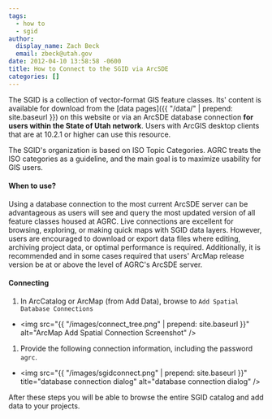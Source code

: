```yaml
---
tags:
  - how to
  - sgid
author:
  display_name: Zach Beck
  email: zbeck@utah.gov
date: 2012-04-10 13:58:58 -0600
title: How to Connect to the SGID via ArcSDE
categories: []
---
```

The SGID is a collection of vector-format GIS feature classes. Its' content is available for download from the [data pages]({{ "/data/" | prepend: site.baseurl }}) on this website or via an ArcSDE database connection **for users within the State of Utah network**. Users with ArcGIS desktop clients that are at 10.2.1 or higher can use this resource.

The SGID's organization is based on ISO Topic Categories. AGRC treats the ISO categories as a guideline, and the main goal is to maximize usability for GIS users.

#### When to use?

Using a database connection to the most current ArcSDE server can be advantageous as users will see and query the most updated version of all feature classes housed at AGRC. Live connections are excellent for browsing, exploring, or making quick maps with SGID data layers. However, users are encouraged to download or export data files where editing, archiving project data, or optimal performance is required. Additionally, it is recommended and in some cases required that users' ArcMap release version be at or above the level of AGRC's ArcSDE server.

#### Connecting

1. In ArcCatalog or ArcMap (from Add Data), browse to `Add Spatial Database Connections`
  - <img src="{{ "/images/connect_tree.png" | prepend: site.baseurl }}" alt="ArcMap Add Spatial Connection Screenshot" />
1. Provide the following connection information, including the password `agrc`.
  - <img src="{{ "/images/sgidconnect.png" | prepend: site.baseurl }}" title="database connection dialog" alt="database connection dialog" />

After these steps you will be able to browse the entire SGID catalog and add data to your projects.
